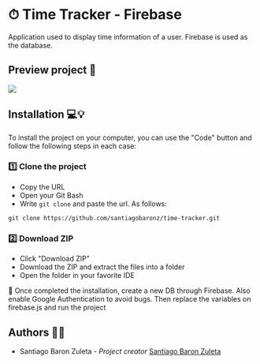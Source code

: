 # ⏱ Time Tracker - Firebase

Application used to display time information of a user. Firebase is used as the database.

## Preview project 📸

![](https://i.imgur.com/su5YJ1i.png)

## Installation 💻💡

To install the project on your computer, you can use the "Code" button and follow the following steps in each case:

### 1️⃣ Clone the project

- Copy the URL
- Open your Git Bash
- Write ``` git clone ``` and paste the url. As follows:

``` 
git clone https://github.com/santiagobaronz/time-tracker.git
```

### 2️⃣ Download ZIP

- Click "Download ZIP"
- Download the ZIP and extract the files into a folder
- Open the folder in your favorite IDE

📢 Once completed the installation, create a new DB through Firebase. Also enable Google Authentication to avoid bugs. Then replace the variables on firebase.js and run the project

## Authors 🦸‍♀️

- Santiago Baron Zuleta - *Project creator* [Santiago Baron Zuleta](https://github.com/santiagobaronz)